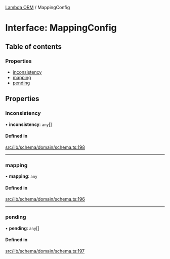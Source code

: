 [Lambda ORM](../README.md) / MappingConfig

# Interface: MappingConfig

## Table of contents

### Properties

- [inconsistency](MappingConfig.md#inconsistency)
- [mapping](MappingConfig.md#mapping)
- [pending](MappingConfig.md#pending)

## Properties

### inconsistency

• **inconsistency**: `any`[]

#### Defined in

[src/lib/schema/domain/schema.ts:198](https://github.com/lambda-orm/lambdaorm-base/blob/36bf415462b83760f00dd93466a0a94ddde09b4d/src/lib/schema/domain/schema.ts#L198)

___

### mapping

• **mapping**: `any`

#### Defined in

[src/lib/schema/domain/schema.ts:196](https://github.com/lambda-orm/lambdaorm-base/blob/36bf415462b83760f00dd93466a0a94ddde09b4d/src/lib/schema/domain/schema.ts#L196)

___

### pending

• **pending**: `any`[]

#### Defined in

[src/lib/schema/domain/schema.ts:197](https://github.com/lambda-orm/lambdaorm-base/blob/36bf415462b83760f00dd93466a0a94ddde09b4d/src/lib/schema/domain/schema.ts#L197)
